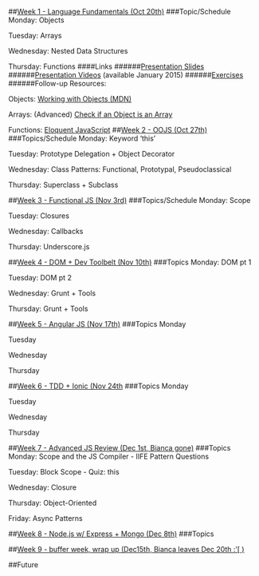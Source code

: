 ##[Week 1 - Language Fundamentals (Oct 20th)](id:wk1)
###Topic/Schedule
Monday: Objects

Tuesday: Arrays

Wednesday: Nested Data Structures

Thursday: Functions
####Links
######[Presentation Slides](www.bit.ly/js102-slides1)
######[Presentation Videos](www.frontendmasteres.com/courses) (available January 2015)
######[Exercises](www.bit.ly/js102-exercises)
######Follow-up Resources:

Objects:
    [Working with Objects (MDN)](https://developer.mozilla.org/en-US/docs/Web/JavaScript/Guide/Working_with_Objects)
    
Arrays:
	(Advanced) [Check if an Object is an Array](https://developer.mozilla.org/en-US/docs/Web/JavaScript/Guide/Working_with_Objects)
	
Functions:
[Eloquent JavaScript](http://eloquentjavascript.net/03_functions.html)
##[Week 2 - OOJS (Oct 27th)](id:wk2) 
###Topics/Schedule
Monday: Keyword ‘this’

Tuesday: Prototype Delegation + Object Decorator

Wednesday: Class Patterns: Functional, Prototypal, Pseudoclassical

Thursday: Superclass + Subclass
<!--###Links
######[Udacity Videos](https://www.udacity.com/course/ud015)
######[eFarmony Class Patterns](www.github.com/bgando/efarmony-class-patterns)
######Follow-up Resources:
[Objects in Detail](http://javascriptissexy.com/javascript-objects-in-detail/)

[Keyword this](http://javascriptissexy.com/understand-javascripts-this-with-clarity-and-master-it/)-->
##[Week 3 - Functional JS (Nov 3rd)](id:wk3)
###Topics/Schedule
Monday: Scope 

Tuesday: Closures

Wednesday: Callbacks

Thursday: Underscore.js
<!--###Links
######[Presentation Slides](www.slides.com/biancagandolfo/intro-func)
######[Presentation Videos](www.frontendmasteres.com/courses) (available January 2015)
######[Exercises](www.github.com/bgando/functionalJS)
######Follow-up Resources:
[Scope + Closure](http://speakingjs.com/es5/ch16.html)-->
##[Week 4 - DOM + Dev Toolbelt (Nov 10th)](id:wk4)
###Topics
Monday: DOM pt 1 

Tuesday: DOM pt 2

Wednesday: Grunt + Tools

Thursday: Grunt + Tools

<!--###Links
Events
#####DOM LINKS
######[DOM Slides](www.teaching-materials.org/js200/)
######[DOM Project](www.github.com/bgando/efarmony-dom)

#####DEV TOOLBELT LINKS
######[FE Masters Videos (David Mosher)](https://frontendmasters.com/courses/workflows-and-tooling/)

######Follow-up Resources-->

##[Week 5 - Angular JS (Nov 17th)](id:wk5) 
###Topics
Monday

Tuesday

Wednesday

Thursday

<!--###Links
######Presentation
######Project
######Follow-up Resources-->
##[Week 6 - TDD + Ionic (Nov 24th](id:wk6) 
###Topics
Monday

Tuesday

Wednesday

Thursday
<!--###Links
######Presentation
######Project
######Follow-up Resources-->

##[Week 7 - Advanced JS Review (Dec 1st, Bianca gone)](id:wk7)
###Topics
Monday: Scope and the JS Compiler - IIFE Pattern Questions

Tuesday: Block Scope - Quiz: this

Wednesday: Closure

Thursday: Object-Oriented

Friday: Async Patterns
<!--###Links
######[FE Masters Videos (Kyle Simpson)]()
######[Project]()
######Follow-up Resources
-->
##[Week 8 - Node.js w/ Express + Mongo (Dec 8th)](id:wk8) 
###Topics
<!--###Links
######[Presentation]()
######[Project]()
######Follow-up Resources:
[Node.js]()-->
##[Week 9 - buffer week, wrap up (Dec15th, Bianca leaves Dec 20th :’\[ ) ](id:wk9)
<!--###Topics
###Links
######Presentation
######Project
######Follow-up Resources
-->
##Future
<!--http://javascriptissexy.com/learn-intermediate-and-advanced-javascript/-->

